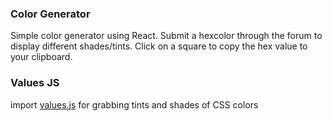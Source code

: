 ### Color Generator

Simple color generator using React. Submit a hexcolor through the forum to display different shades/tints. Click on a square to copy the hex value to your clipboard.

### Values JS

import [values.js](https://github.com/noeldelgado/values.js) for grabbing tints and shades of CSS colors